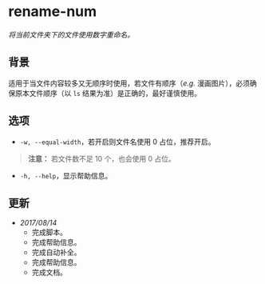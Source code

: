 # rename-num

_将当前文件夹下的文件使用数字重命名。_

## 背景

适用于当文件内容较多又无顺序时使用，若文件有顺序（_e.g._ 漫画图片），必须确保原本文件顺序（以 `ls` 结果为准）是正确的，最好谨慎使用。

## 选项

* `-w, --equal-width`，若开启则文件名使用 0 占位，推荐开启。

> **注意：** 若文件数不足 10 个，也会使用 0 占位。

* `-h, --help`，显示帮助信息。

## 更新

* _2017/08/14_
  * 完成脚本。
  * 完成帮助信息。
  * 完成自动补全。
  * 完成帮助信息。
  * 完成文档。

